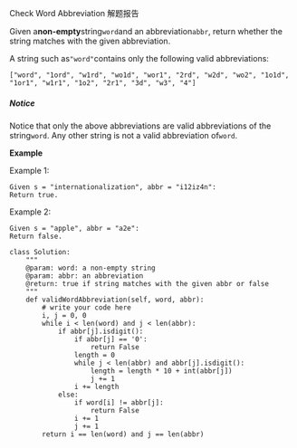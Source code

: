 Check Word Abbreviation 解题报告

Given a**non-empty**string`word`and an abbreviation`abbr`, return whether the string matches with the given abbreviation.

A string such as`"word"`contains only the following valid abbreviations:

```
["word", "1ord", "w1rd", "wo1d", "wor1", "2rd", "w2d", "wo2", "1o1d", "1or1", "w1r1", "1o2", "2r1", "3d", "w3", "4"]

```

##### Notice

Notice that only the above abbreviations are valid abbreviations of the string`word`. Any other string is not a valid abbreviation of`word`.

  
**Example**

Example 1:

```
Given s = "internationalization", abbr = "i12iz4n":
Return true.

```

Example 2:

```
Given s = "apple", abbr = "a2e":
Return false.

```

```
class Solution:
    """
    @param: word: a non-empty string
    @param: abbr: an abbreviation
    @return: true if string matches with the given abbr or false
    """
    def validWordAbbreviation(self, word, abbr):
        # write your code here
        i, j = 0, 0
        while i < len(word) and j < len(abbr):
            if abbr[j].isdigit():
                if abbr[j] == '0':
                    return False
                length = 0
                while j < len(abbr) and abbr[j].isdigit():
                    length = length * 10 + int(abbr[j])
                    j += 1
                i += length
            else:
                if word[i] != abbr[j]:
                    return False
                i += 1
                j += 1
        return i == len(word) and j == len(abbr)

```



